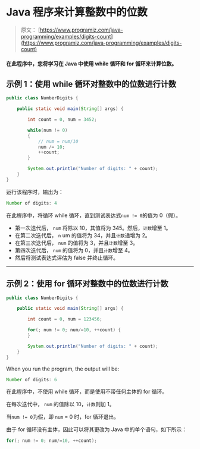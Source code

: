 # Java 程序来计算整数中的位数

> 原文： [https://www.programiz.com/java-programming/examples/digits-count](https://www.programiz.com/java-programming/examples/digits-count)

#### 在此程序中，您将学习在 Java 中使用 while 循环和 for 循环来计算位数。

## 示例 1：使用 while 循环对整数中的位数进行计数

```java
public class NumberDigits {

    public static void main(String[] args) {

        int count = 0, num = 3452;

        while(num != 0)
        {
            // num = num/10
            num /= 10;
            ++count;
        }

        System.out.println("Number of digits: " + count);
    }
}
```

运行该程序时，输出为：

```java
Number of digits: 4
```

在此程序中，将循环 while 循环，直到测试表达式`num != 0`的值为 0（假）。

*   第一次迭代后， `num` 将除以 10，其值将为 345。然后，`计数`增至 1。
*   在第二次迭代后， `n` um 的值将为 34，并且`计数`递增为 2。
*   在第三次迭代后， `num` 的值将为 3，并且`计数`增至 3。
*   第四次迭代后， `num` 的值将为 0，并且`计数`增至 4。
*   然后将测试表达式评估为 false 并终止循环。

* * *

## 示例 2：使用 for 循环对整数中的位数进行计数

```java
public class NumberDigits {

    public static void main(String[] args) {

        int count = 0, num = 123456;

        for(; num != 0; num/=10, ++count) {   
        }

        System.out.println("Number of digits: " + count);
    }
}
```

When you run the program, the output will be:

```java
Number of digits: 6
```

在此程序中，不使用 while 循环，而是使用不带任何主体的 for 循环。

在每次迭代中， `num` 的值除以 10，`计数`则加 1。

当`num != 0`为假，即 `num` = 0 时，for 循环退出。

由于 for 循环没有主体，因此可以将其更改为 Java 中的单个语句，如下所示：

```java
for(; num != 0; num/=10, ++count);
```